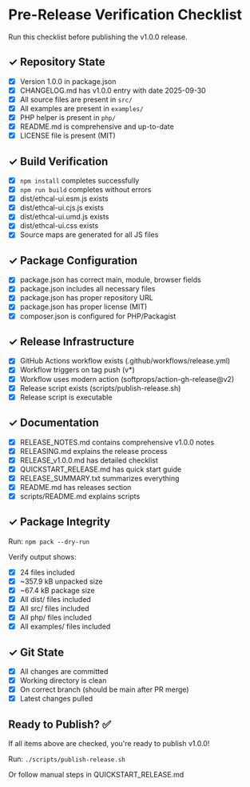# Pre-Release Verification Checklist

Run this checklist before publishing the v1.0.0 release.

## ✓ Repository State

- [x] Version 1.0.0 in package.json
- [x] CHANGELOG.md has v1.0.0 entry with date 2025-09-30
- [x] All source files are present in `src/`
- [x] All examples are present in `examples/`
- [x] PHP helper is present in `php/`
- [x] README.md is comprehensive and up-to-date
- [x] LICENSE file is present (MIT)

## ✓ Build Verification

- [x] `npm install` completes successfully
- [x] `npm run build` completes without errors
- [x] dist/ethcal-ui.esm.js exists
- [x] dist/ethcal-ui.cjs.js exists
- [x] dist/ethcal-ui.umd.js exists
- [x] dist/ethcal-ui.css exists
- [x] Source maps are generated for all JS files

## ✓ Package Configuration

- [x] package.json has correct main, module, browser fields
- [x] package.json includes all necessary files
- [x] package.json has proper repository URL
- [x] package.json has proper license (MIT)
- [x] composer.json is configured for PHP/Packagist

## ✓ Release Infrastructure

- [x] GitHub Actions workflow exists (.github/workflows/release.yml)
- [x] Workflow triggers on tag push (v*)
- [x] Workflow uses modern action (softprops/action-gh-release@v2)
- [x] Release script exists (scripts/publish-release.sh)
- [x] Release script is executable

## ✓ Documentation

- [x] RELEASE_NOTES.md contains comprehensive v1.0.0 notes
- [x] RELEASING.md explains the release process
- [x] RELEASE_v1.0.0.md has detailed checklist
- [x] QUICKSTART_RELEASE.md has quick start guide
- [x] RELEASE_SUMMARY.txt summarizes everything
- [x] README.md has releases section
- [x] scripts/README.md explains scripts

## ✓ Package Integrity

Run: `npm pack --dry-run`

Verify output shows:
- [x] 24 files included
- [x] ~357.9 kB unpacked size
- [x] ~67.4 kB package size
- [x] All dist/ files included
- [x] All src/ files included
- [x] All php/ files included
- [x] All examples/ files included

## ✓ Git State

- [x] All changes are committed
- [x] Working directory is clean
- [x] On correct branch (should be main after PR merge)
- [x] Latest changes pulled

## Ready to Publish? ✅

If all items above are checked, you're ready to publish v1.0.0!

Run: `./scripts/publish-release.sh`

Or follow manual steps in QUICKSTART_RELEASE.md
